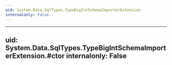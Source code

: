 ```yaml
---
uid: System.Data.SqlTypes.TypeBigIntSchemaImporterExtension
internalonly: False
---
```


---
uid: System.Data.SqlTypes.TypeBigIntSchemaImporterExtension.#ctor
internalonly: False
---
